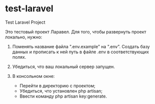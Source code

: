 # test-laravel
Test Laravel Project

Это тестовый проект Ларавел. Для того, чтобы развернуть проект локально, нужно:

1. Поменять название файла ".env.example" на ".env". Создать базу данных и прописать к ней путь в файле .env в соответствующих полях.

2. Убедиться, что ваш локальный сервер запущен.

3. В консольном окне:
    - Перейти в директорию с проектом;
    - Убедиться, что установлен php artisan;
    - Ввести команду php artisan key:generate.
